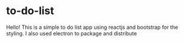 ﻿# to-do-list
Hello! This is a simple to do list app using reactjs and bootstrap for the styling. I also used electron to package and distribute
